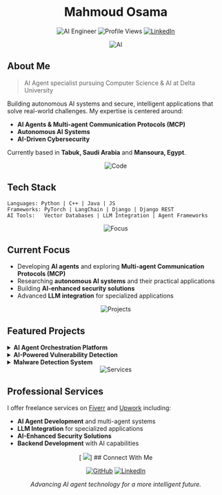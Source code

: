 # <div align="center">Mahmoud Osama</div>

<div align="center">
  
![AI Engineer](https://img.shields.io/badge/AI%20Engineer-Expert-blue)
![Profile Views](https://komarev.com/ghpvc/?username=mahmoud-ossama&color=brightgreen)
[![LinkedIn](https://img.shields.io/badge/LinkedIn-Connect-blue)](https://www.linkedin.com/in/engineer-mahmoud-osama/)

</div>

<div align="center">
  <img src="https://img.icons8.com/fluency/96/000000/artificial-intelligence.png" alt="AI"/>
</div>

## About Me

> AI Agent specialist pursuing Computer Science & AI at Delta University

Building autonomous AI systems and secure, intelligent applications that solve real-world challenges. My expertise is centered around:

- **AI Agents & Multi-agent Communication Protocols (MCP)**
- **Autonomous AI Systems**
- **AI-Driven Cybersecurity**

Currently based in **Tabuk, Saudi Arabia** and **Mansoura, Egypt**.

<div align="center">
  <img src="https://img.icons8.com/color/48/000000/source-code.png" alt="Code"/>
</div>

## Tech Stack

```
Languages: Python | C++ | Java | JS
Frameworks: PyTorch | LangChain | Django | Django REST
AI Tools:   Vector Databases | LLM Integration | Agent Frameworks
```

<div align="center">
  <img src="https://img.icons8.com/color/48/000000/goal--v1.png" alt="Focus"/>
</div>

## Current Focus

- Developing **AI agents** and exploring **Multi-agent Communication Protocols (MCP)**
- Researching **autonomous AI systems** and their practical applications
- Building **AI-enhanced security solutions**
- Advanced **LLM integration** for specialized applications

<div align="center">
  <img src="https://img.icons8.com/color/48/000000/project-management.png" alt="Projects"/>
</div>

## Featured Projects

<details>
<summary><b>AI Agent Orchestration Platform</b></summary>
<br>
Developing a system for managing multiple AI agents with custom Multi-agent Communication Protocols (MCP) to enable complex task completion through agent collaboration.
</details>

<details>
<summary><b>AI-Powered Vulnerability Detection</b></summary>
<br>
Machine learning model that identifies code vulnerabilities and potential cyberattack threats with visual risk assessment.
</details>

<details>
<summary><b>Malware Detection System</b></summary>
<br>
AI application that classifies and identifies harmful code patterns using machine learning algorithms.
</details>

<div align="center">
  <img src="https://img.icons8.com/color/48/000000/briefcase.png" alt="Services"/>
</div>

## Professional Services

I offer freelance services on [Fiverr](https://www.fiverr.com/mahmoud_ossama?up_rollout=true) and [Upwork](https://www.upwork.com/freelancers/~018076ca8afc12ee2a) including:

- **AI Agent Development** and multi-agent systems
- **LLM Integration** for specialized applications
- **AI-Enhanced Security Solutions**
- **Backend Development** with AI capabilities

<div align="center">
[  <img src="https://img.icons8.com/?size=100&id=mAyvyvtM1xoZ&format=png&color=000000"/>]
## Connect With Me

<div align="center">

[![GitHub](https://img.shields.io/badge/GitHub-Mahmoud--Ossama-181717?style=for-the-badge&logo=github)](https://github.com/Mahmoud-Ossama)
[![LinkedIn](https://img.shields.io/badge/LinkedIn-Mahmoud%20Osama-0077B5?style=for-the-badge&logo=linkedin)](https://www.linkedin.com/in/mahmoud-osama-ai/)

</div>

<div align="center">
<i>Advancing AI agent technology for a more intelligent future.</i>
</div>
